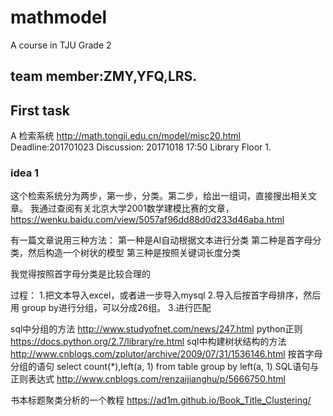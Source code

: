 # mathmodel
A course in TJU Grade 2 
## team member:ZMY,YFQ,LRS.
## First task
A  检索系统  http://math.tongji.edu.cn/model/misc20.html
Deadline:201701023
Discussion: 20171018 17:50 Library Floor 1.
### idea 1
这个检索系统分为两步，第一步，分类。第二步，给出一组词，直接搜出相关文章。
我通过查阅有关北京大学2001数学建模比赛的文章，
https://wenku.baidu.com/view/5057af96dd88d0d233d46aba.html

有一篇文章说用三种方法：
第一种是AI自动根据文本进行分类
第二种是首字母分类，然后构造一个树状的模型
第三种是按照关键词长度分类

我觉得按照首字母分类是比较合理的

过程：
1.把文本导入excel，或者进一步导入mysql
2.导入后按首字母排序，然后用 group by进行分组，可以分成26组。
3.进行匹配

sql中分组的方法
http://www.studyofnet.com/news/247.html
python正则
https://docs.python.org/2.7/library/re.html
sql中构建树状结构的方法
http://www.cnblogs.com/zplutor/archive/2009/07/31/1536146.html
按首字母分组的语句
select count(*),left(a, 1) from table group by left(a, 1)
SQL语句与正则表达式
http://www.cnblogs.com/renzaijianghu/p/5666750.html

书本标题聚类分析的一个教程 
https://ad1m.github.io/Book_Title_Clustering/
